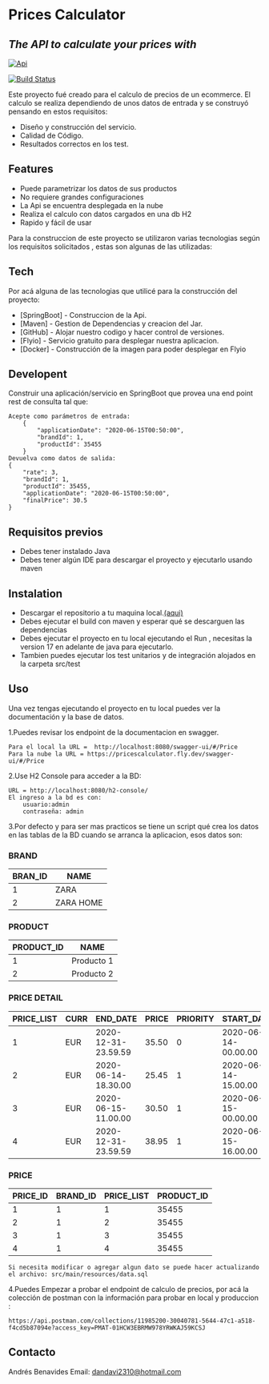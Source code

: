 # Prices Calculator
## _The API to calculate your prices with_

[![Api](https://seeklogo.com/images/S/spring-boot-logo-9D6125D4E7-seeklogo.com.png)](https://seeklogo.com/images/S/spring-boot-logo-9D6125D4E7-seeklogo.com.png)

[![Build Status](https://travis-ci.org/joemccann/dillinger.svg?branch=master)](https://pricescalculator.fly.dev/swagger-ui/#/Price)



Este proyecto fué creado para el calculo de precios de un ecommerce.
El calculo se realiza dependiendo de unos datos de entrada y se construyó
pensando en estos requisitos:

- Diseño y construcción del servicio.
- Calidad de Código.
- Resultados correctos en los test.


## Features

- Puede parametrizar los datos de sus productos
- No requiere grandes configuraciones
- La Api se encuentra desplegada en la nube
- Realiza el calculo con datos cargados en una db H2
- Rapido y fácil de usar

Para la construccion de este proyecto se utilizaron varias tecnologias según los requisitos solicitados , estas son algunas de las utilizadas:
## Tech

Por acá alguna de las tecnologias que utilicé para la construcción del proyecto:
- [SpringBoot] - Construccion de la Api.
- [Maven] - Gestion de Dependencias y creacion del Jar.
- [GitHub] - Alojar nuestro codigo y hacer control de versiones.
- [Flyio] - Servicio gratuito para desplegar nuestra aplicacion.
- [Docker] - Construcción de la imagen para poder desplegar en Flyio

## Developent
Construir una aplicación/servicio en SpringBoot que provea una end point rest de consulta  tal que:

    Acepte como parámetros de entrada: 
        {
            "applicationDate": "2020-06-15T00:50:00",
            "brandId": 1,
            "productId": 35455
        }
    Devuelva como datos de salida: 
    {
        "rate": 3,
        "brandId": 1,
        "productId": 35455,
        "applicationDate": "2020-06-15T00:50:00",
        "finalPrice": 30.5
    }
## Requisitos previos

- Debes tener instalado Java
- Debes tener algún IDE  para descargar el proyecto y ejecutarlo usando maven

## Instalation

- Descargar el repositorio a tu maquina local.[(aqui)](https://github.com/Andresdavid2310/Api-Price-Calculator-for-Eco)
- Debes ejecutar el build con maven y esperar qué se descarguen las dependencias
- Debes ejecutar el proyecto en tu local ejecutando el Run , necesitas la version 17 en adelante de java para ejecutarlo.
- Tambien puedes ejecutar los test unitarios y de integración alojados en la carpeta src/test

## Uso

Una vez tengas ejecutando el proyecto en tu local puedes ver la documentación y la base de datos.

1.Puedes revisar los endpoint de la documentacion en swagger.

    Para el local la URL =  http://localhost:8080/swagger-ui/#/Price 
    Para la nube la URL = https://pricescalculator.fly.dev/swagger-ui/#/Price

2.Use H2 Console para acceder a la BD:

    URL = http://localhost:8080/h2-console/     
    El ingreso a la bd es con:
        usuario:admin 
        contraseña: admin

3.Por defecto y para ser mas practicos se tiene un script qué crea los datos en las tablas de la BD cuando se arranca la aplicacion, esos datos son:

### BRAND

| BRAN_ID | NAME |
|--------|-------------|
|   1    | ZARA        |
|   2    | ZARA HOME   |

### PRODUCT

| PRODUCT_ID | NAME |
|--------|-------------|
|   1    | Producto 1  |
|   2    | Producto 2  |

### PRICE DETAIL

|   PRICE_LIST   |     CURR    |       END_DATE        |    PRICE    | PRIORITY | START_DATE   |
|----------------|-------------|-----------------------|-------------|-------------|-------------|
|        1       | EUR         |   2020-12-31-23.59.59 |   35.50     |      0      |      2020-06-14-00.00.00     |
|        2       | EUR         |   2020-06-14-18.30.00 |   25.45     |      1      |      2020-06-14-15.00.00       | 
|        3       | EUR         |   2020-06-15-11.00.00 |   30.50     |      1      |     2020-06-15-00.00.00        | 
|        4       | EUR         |   2020-12-31-23.59.59 |   38.95     |      1      |2020-06-15-16.00.00       | 

### PRICE
|   PRICE_ID   |     BRAND_ID    |       PRICE_LIST        |    PRODUCT_ID    | 
|----------------|-------------|-----------------------|-------------|
|        1       | 1           |           1           |    35455    |      
|        2       | 1           |           2           |   35455     |      
|        3       | 1           |           3           |   35455     |        
|        4       | 1           |           4           |   35455     | 

    Si necesita modificar o agregar algun dato se puede hacer actualizando el archivo: src/main/resources/data.sql

4.Puedes Empezar a probar el endpoint de calculo de precios,  por acá la colección de postman con la información para probar en local y produccion :

    https://api.postman.com/collections/11985200-30040781-5644-47c1-a518-f4cd5b87094e?access_key=PMAT-01HCW3EBRMW978YRWKAJ59KCSJ

## Contacto

Andrés Benavides
Email: dandavi2310@hotmail.com
